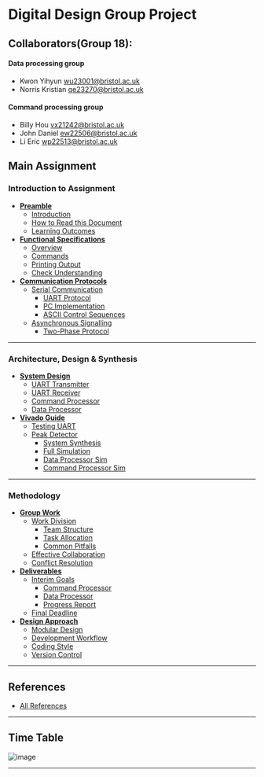 # Digital Design Group Project 

## Collaborators(Group 18):
#### Data processing group
- Kwon	Yihyun     wu23001@bristol.ac.uk
- Norris	Kristian qe23270@bristol.ac.uk
#### Command processing group
- Billy Hou        vx21242@bristol.ac.uk
- John	Daniel ew22506@bristol.ac.uk
- Li	Eric wp22513@bristol.ac.uk



## Main Assignment

### Introduction to Assignment
- **[Preamble](https://seis.bristol.ac.uk/~sy13201/digital_design/ECAD/preamble.htm)**
  - [Introduction](https://seis.bristol.ac.uk/~sy13201/digital_design/ECAD/preamble.htm)
  - [How to Read this Document](https://seis.bristol.ac.uk/~sy13201/digital_design/ECAD/preamble.htm)
  - [Learning Outcomes](https://seis.bristol.ac.uk/~sy13201/digital_design/ECAD/preamble.htm)
- **[Functional Specifications]([Document/A2_specs.md](https://seis.bristol.ac.uk/~sy13201/digital_design/ECAD/A2_specs.htm))**
  - [Overview](https://seis.bristol.ac.uk/~sy13201/digital_design/ECAD/A2_specs.htm)
  - [Commands](https://seis.bristol.ac.uk/~sy13201/digital_design/ECAD/A2_specs.htm)
  - [Printing Output](https://seis.bristol.ac.uk/~sy13201/digital_design/ECAD/A2_specs.htm)
  - [Check Understanding](https://seis.bristol.ac.uk/~sy13201/digital_design/ECAD/A2_specs.htm)
- **[Communication Protocols](Document/A2_coms.md)**
  - [Serial Communication](https://seis.bristol.ac.uk/~sy13201/digital_design/ECAD/A2_coms.htm)
    - [UART Protocol](https://seis.bristol.ac.uk/~sy13201/digital_design/ECAD/A2_coms.htm)
    - [PC Implementation](https://seis.bristol.ac.uk/~sy13201/digital_design/ECAD/A2_coms.htm)
    - [ASCII Control Sequences](https://seis.bristol.ac.uk/~sy13201/digital_design/ECAD/A2_coms.htm)
  - [Asynchronous Signalling](https://seis.bristol.ac.uk/~sy13201/digital_design/ECAD/A2_coms.htm)
    - [Two-Phase Protocol](https://seis.bristol.ac.uk/~sy13201/digital_design/ECAD/A2_coms.htm)

---

### Architecture, Design & Synthesis
- **[System Design](https://seis.bristol.ac.uk/~sy13201/digital_design/ECAD/A2_design.htm)**
  - [UART Transmitter](https://seis.bristol.ac.uk/~sy13201/digital_design/ECAD/A2_design.htm)
  - [UART Receiver](https://seis.bristol.ac.uk/~sy13201/digital_design/ECAD/A2_design.htm)
  - [Command Processor](https://seis.bristol.ac.uk/~sy13201/digital_design/ECAD/A2_design.htm)
  - [Data Processor](https://seis.bristol.ac.uk/~sy13201/digital_design/ECAD/A2_design.htm)
- **[Vivado Guide](https://seis.bristol.ac.uk/~sy13201/digital_design/ECAD/A2_vivado.htm)**
  - [Testing UART](https://seis.bristol.ac.uk/~sy13201/digital_design/ECAD/A2_vivado.htm)
  - [Peak Detector](https://seis.bristol.ac.uk/~sy13201/digital_design/ECAD/A2_vivado.htm)
    - [System Synthesis](https://seis.bristol.ac.uk/~sy13201/digital_design/ECAD/A2_vivado.htm)
    - [Full Simulation](https://seis.bristol.ac.uk/~sy13201/digital_design/ECAD/A2_vivado.htm)
    - [Data Processor Sim](https://seis.bristol.ac.uk/~sy13201/digital_design/ECAD/A2_vivado.htm)
    - [Command Processor Sim](https://seis.bristol.ac.uk/~sy13201/digital_design/ECAD/A2_vivado.htm)

---

### Methodology
- **[Group Work](https://seis.bristol.ac.uk/~sy13201/digital_design/ECAD/A2_group.htm)**
  - [Work Division](https://seis.bristol.ac.uk/~sy13201/digital_design/ECAD/A2_group.htm)
    - [Team Structure](https://seis.bristol.ac.uk/~sy13201/digital_design/ECAD/A2_group.htm)
    - [Task Allocation](https://seis.bristol.ac.uk/~sy13201/digital_design/ECAD/A2_group.htm)
    - [Common Pitfalls](https://seis.bristol.ac.uk/~sy13201/digital_design/ECAD/A2_group.htm)
  - [Effective Collaboration](https://seis.bristol.ac.uk/~sy13201/digital_design/ECAD/A2_group.htm)
  - [Conflict Resolution](https://seis.bristol.ac.uk/~sy13201/digital_design/ECAD/A2_group.htm)
- **[Deliverables](https://seis.bristol.ac.uk/~sy13201/digital_design/ECAD/A2_deliverables.htm)**
  - [Interim Goals](https://seis.bristol.ac.uk/~sy13201/digital_design/ECAD/A2_deliverables.htm)
    - [Command Processor](https://seis.bristol.ac.uk/~sy13201/digital_design/ECAD/A2_deliverables.htm)
    - [Data Processor](https://seis.bristol.ac.uk/~sy13201/digital_design/ECAD/A2_deliverables.htm)
    - [Progress Report](https://seis.bristol.ac.uk/~sy13201/digital_design/ECAD/A2_deliverables.htm)
  - [Final Deadline](https://seis.bristol.ac.uk/~sy13201/digital_design/ECAD/A2_deliverables.htm)
- **[Design Approach](https://seis.bristol.ac.uk/~sy13201/digital_design/ECAD/A2_design_approach.htm)**
  - [Modular Design](https://seis.bristol.ac.uk/~sy13201/digital_design/ECAD/A2_design_approach.htm)
  - [Development Workflow](https://seis.bristol.ac.uk/~sy13201/digital_design/ECAD/A2_design_approach.htm)
  - [Coding Style](https://seis.bristol.ac.uk/~sy13201/digital_design/ECAD/A2_design_approach.htm)
  - [Version Control](https://seis.bristol.ac.uk/~sy13201/digital_design/ECAD/A2_design_approach.htm)

---

## References
- [All References](https://seis.bristol.ac.uk/~sy13201/digital_design/ECAD/A2_design_approach.htm)

---
## Time Table
![image](https://github.com/user-attachments/assets/bf5ece42-9fba-4ccb-84c2-a3cbba6e9c59)

---
